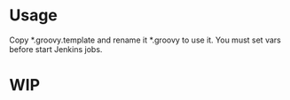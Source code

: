 # Usage

Copy *.groovy.template and rename it *.groovy to use it. You must set vars before start Jenkins jobs.

# WIP
